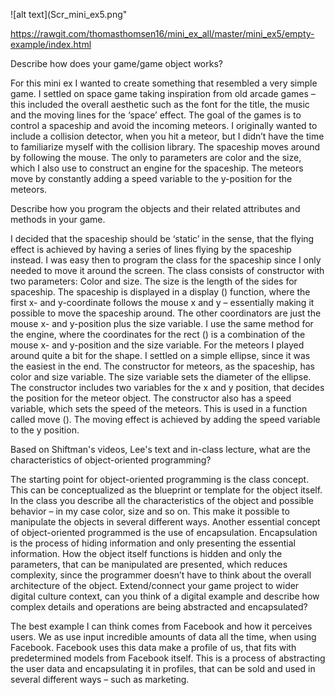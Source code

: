 ![alt text](Scr_mini_ex5.png"

https://rawgit.com/thomasthomsen16/mini_ex_all/master/mini_ex5/empty-example/index.html

Describe how does your game/game object works?

For this mini ex I wanted to create something that resembled a very simple game. I settled on space game taking inspiration from old arcade games – this included the overall aesthetic such as the font for the title, the music and the moving lines for the ‘space’ effect. 
   The goal of the games is to control a spaceship and avoid the incoming meteors. I originally wanted to include a collision detector, when you hit a meteor, but I didn’t have the time to familiarize myself with the collision library.
   The spaceship moves around by following the mouse. The only to parameters are color and the size, which I also use to construct an engine for the spaceship. The meteors move by constantly adding a speed variable to the y-position for the meteors. 

Describe how you program the objects and their related attributes and methods in your game.

I decided that the spaceship should be ‘static’ in the sense, that the flying effect is achieved by having a series of lines flying by the spaceship instead. I was easy then to program the class for the spaceship since I only needed to move it around the screen. The class consists of constructor with two parameters: Color and size. The size is the length of the sides for spaceship. The spaceship is displayed in a display () function, where the first x- and y-coordinate follows the mouse x and y – essentially making it possible to move the spaceship around. The other coordinators are just the mouse x- and y-position plus the size variable. I use the same method for the engine, where the coordinates for the rect () is a combination of the mouse x- and y-position and the size variable.
    For the meteors I played around quite a bit for the shape. I settled on a simple ellipse, since it was the easiest in the end. The constructor for meteors, as the spaceship, has color and size variable. The size variable sets the diameter of the ellipse. The constructor includes two variables for the x and y position, that decides the position for the meteor object. The constructor also has a speed variable, which sets the speed of the meteors. This is used in a function called move (). The moving effect is achieved by adding the speed variable to the y position.

Based on Shiftman's videos, Lee's text and in-class lecture, what are the characteristics of object-oriented programming?

   The starting point for object-oriented programming is the class concept. This can be conceptualized as the blueprint or template for the object itself. In the class you describe all the characteristics of the object and possible behavior – in my case color, size and so on. This make it possible to manipulate the objects in several different ways. Another essential concept of object-oriented programmed is the use of encapsulation. Encapsulation is the process of hiding information and only presenting the essential information. How the object itself functions is hidden and only the parameters, that can be manipulated are presented, which reduces complexity, since the programmer doesn’t have to think about the overall architecture of the object. 
Extend/connect your game project to wider digital culture context, can you think of a digital example and describe how complex details and operations are being abstracted and encapsulated?

The best example I can think comes from Facebook and how it perceives users. We as use input incredible amounts of data all the time, when using Facebook. Facebook uses this data make a profile of us, that fits with predetermined models from Facebook itself. This is a process of abstracting the user data and encapsulating it in profiles, that can be sold and used in several different ways – such as marketing. 
